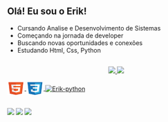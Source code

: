## Olá! Eu sou o Erik!

- Cursando Analise e Desenvolvimento de Sistemas
- Começando na jornada de developer
- Buscando novas oportunidades e conexões
- Estudando Html, Css, Python

##
<div align="center">
  <a href="https://github.com/erikmtlopes">
  <img height="150em" src="https://github-readme-stats.vercel.app/api?username=erikmtlopes&show_icons=true&theme=github_dark&include_all_commits=true&count_private=true"/>
  <img height="150em" src="https://github-readme-stats.vercel.app/api/top-langs/?username=erikmtlopes&layout=compact&langs_count=7&theme=github_dark"/>
</div>
<div style="display: inline_block"><br>
  <img align="center" alt="Erik-HTML" height="30" width="40" src="https://raw.githubusercontent.com/devicons/devicon/master/icons/html5/html5-original.svg">
  <img align="center" alt="Erik-CSS" height="30" width="40" src="https://raw.githubusercontent.com/devicons/devicon/master/icons/css3/css3-original.svg">
  <img align="center" alt="Erik-python" height="30" width="40 src="https://cdn.jsdelivr.net/gh/devicons/devicon/icons/python/python-original.svg">

</div>

##

<div>
  <a href="https://www.linkedin.com/in/erikmtlopes/" target="_blank"><img src="https://img.shields.io/badge/-LinkedIn-%230077B5?style=for-the-badge&logo=linkedin&logoColor=white" target="_blank"></a> 
  <a href="https://instagram.com/erikmtlopes" target="_blank"><img src="https://img.shields.io/badge/Instagram-E4405F?style=for-the-badge&logo=instagram&logoColor=white"></a>
  <a href = "mailto:erikmtlopes@gmail.com"><img src="https://img.shields.io/badge/Outlook-0078D4?style=for-the-badge&logo=microsoft-outlook&logoColor=white"></a>
</div>


